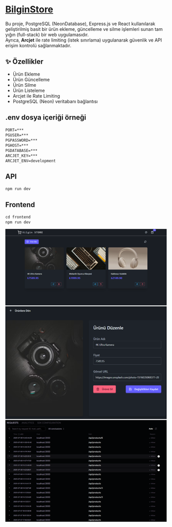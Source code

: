 # [BilginStore](https://github.com/Alper-Bilgin/BilginStore)


Bu proje, PostgreSQL (NeonDatabase), Express.js ve React kullanılarak geliştirilmiş basit bir ürün ekleme, güncelleme ve silme işlemleri sunan tam yığın (full-stack) bir web uygulamasıdır.  
Ayrıca, **Arcjet** ile rate limiting (istek sınırlama) uygulanarak güvenlik ve API erişim kontrolü sağlanmaktadır.

## ✨ Özellikler

-  Ürün Ekleme
-  Ürün Güncelleme
-  Ürün Silme
-  Ürün Listeleme
-  Arcjet ile Rate Limiting
-  PostgreSQL (Neon) veritabanı bağlantısı

##  .env dosya içeriği örneği

```
PORT=***
PGUSER=***
PGPASSWORD=***
PGHOST=***
PGDATABASE=***
ARCJET_KEY=***
ARCJET_ENV=development
```

## API

```shell
npm run dev
```

## Frontend

```shell
cd frontend
npm run dev
```

![1](https://github.com/Alper-Bilgin/BilginStore/blob/master/img/1.png)
![3](https://github.com/Alper-Bilgin/BilginStore/blob/master/img/3.png)
![5](https://github.com/Alper-Bilgin/BilginStore/blob/master/img/5.png)
